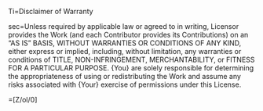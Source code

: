 Ti=Disclaimer of Warranty

sec=Unless required by applicable law or agreed to in writing, Licensor provides the Work (and each Contributor provides its Contributions) on an “AS IS” BASIS, WITHOUT WARRANTIES OR CONDITIONS OF ANY KIND, either express or implied, including, without limitation, any warranties or conditions of TITLE, NON-INFRINGEMENT, MERCHANTABILITY, or FITNESS FOR A PARTICULAR PURPOSE. {You} are solely responsible for determining the appropriateness of using or redistributing the Work and assume any risks associated with {Your} exercise of permissions under this License.

=[Z/ol/0]
